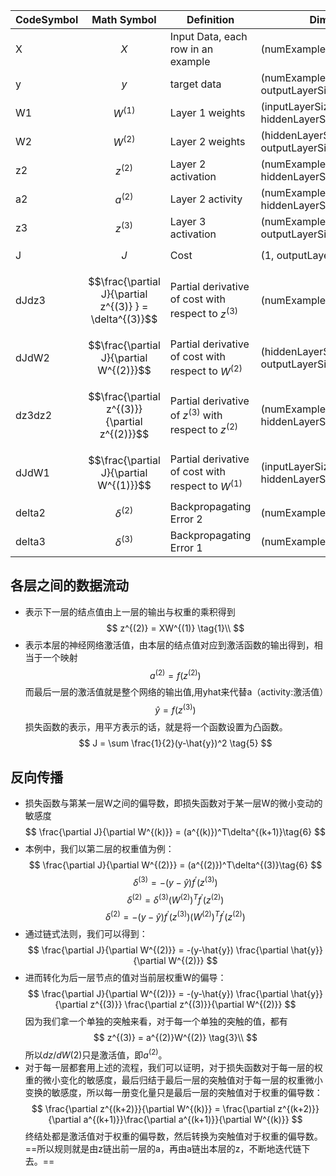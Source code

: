 CodeSymbol|Math Symbol|	Definition	|Dimensions
--|--|--|--
X|	$$X$$| Input Data, each row in an example|	(numExamples, inputLayerSize)|
y|	$$y$$|	target data|	(numExamples, outputLayerSize)|
W1|	$$W^{(1)}$$	|Layer 1 weights	|(inputLayerSize, hiddenLayerSize)
W2|	$$W^{(2)}$$	|Layer 2 weights|	(hiddenLayerSize, outputLayerSize)
z2|	$$z^{(2)}$$|	Layer 2 activation	|(numExamples, hiddenLayerSize)
a2|	$$a^{(2)}$$	|Layer 2 activity|	(numExamples, hiddenLayerSize)
z3|	$$z^{(3)}$$|	Layer 3 activation|	(numExamples, outputLayerSize)
J|	$$J$$|	Cost	|(1, outputLayerSize)  
dJdz3|	$$\frac{\partial J}{\partial z^{(3)} } = \delta^{(3)}$$	|Partial derivative of cost with respect to $z^{(3)}$	|(numExamples,outputLayerSize)
dJdW2|	$$\frac{\partial J}{\partial W^{(2)}}$$	|Partial derivative of cost with respect to $W^{(2)}$	|(hiddenLayerSize, outputLayerSize)
dz3dz2|	$$\frac{\partial z^{(3)}}{\partial z^{(2)}}$$|	Partial derivative of $z^{(3)}$ with respect to $z^{(2)}$|	(numExamples, hiddenLayerSize)
dJdW1|	$$\frac{\partial J}{\partial W^{(1)}}$$|	Partial derivative of cost with respect to $W^{(1)}$|	(inputLayerSize, hiddenLayerSize)
delta2|	$$\delta^{(2)}$$|	Backpropagating Error 2	|(numExamples,hiddenLayerSize)
delta3|	$$\delta^{(3)}$$|	Backpropagating Error 1	|(numExamples,outputLayerSize)
## 各层之间的数据流动
- 表示下一层的结点值由上一层的输出与权重的乘积得到
$$
z^{(2)} = XW^{(1)} \tag{1}\\
$$
- 表示本层的神经网络激活值，由本层的结点值对应到激活函数的输出得到，相当于一个映射
$$
a^{(2)} = f(z^{(2)})
$$
而最后一层的激活值就是整个网络的输出值,用yhat来代替a（activity:激活值）
$$
\hat y = f(z^{(3)})
$$
损失函数的表示，用平方表示的话，就是将一个函数设置为凸函数。
$$
J = \sum \frac{1}{2}(y-\hat{y})^2 \tag{5}
$$
## 反向传播
- 损失函数与第某一层W之间的偏导数，即损失函数对于某一层W的微小变动的敏感度
$$
\frac{\partial J}{\partial W^{(k)}} =
(a^{(k)})^T\delta^{(k+1)}\tag{6}
$$
- 本例中，我们以第二层的权重值为例：
$$
\frac{\partial J}{\partial W^{(2)}} =
(a^{(2)})^T\delta^{(3)}\tag{6}
$$
$$
\delta^{(3)} = -(y-\hat{y}) f^\prime(z^{(3)})
$$$$
\delta^{(2)} = \delta^{(3)}
(W^{(2)})^{T}
f^\prime(z^{(2)})
$$$$
\delta^{(2)}= -(y-\hat{y}) f^\prime(z^{(3)})(W^{(2)})^{T}
 f^\prime(z^{(2)})$$
- 通过链式法则，我们可以得到：
$$
\frac{\partial J}{\partial W^{(2)}} = -(y-\hat{y}) \frac{\partial \hat{y}}{\partial W^{(2)}}
$$
- 进而转化为后一层节点的值对当前层权重W的偏导：
$$
\frac{\partial J}{\partial W^{(2)}} =
-(y-\hat{y})
\frac{\partial \hat{y}}{\partial z^{(3)}}  
\frac{\partial z^{(3)}}{\partial W^{(2)}}
$$因为我们拿一个单独的突触来看，对于每一个单独的突触的值，都有$$
z^{(3)} = a^{(2)}W^{(2)} \tag{3}\\
$$
所以$dz/dW(2)$只是激活值，即$a^{(2)}$。
- 对于每一层都套用上述的流程，我们可以证明，对于损失函数对于每一层的权重的微小变化的敏感度，最后归结于最后一层的突触值对于每一层的权重微小变换的敏感度，所以每一册变化量只是最后一层的突触值对于权重的偏导数：
$$
\frac{\partial z^{(k+2)}}{\partial W^{(k)}} = \frac{\partial z^{(k+2)}}{\partial a^{(k+1)}}\frac{\partial a^{(k+1)}}{\partial W^{(k)}}
$$
终结处都是激活值对于权重的偏导数，然后转换为突触值对于权重的偏导数。
==所以规则就是由z链出前一层的a，再由a链出本层的z，不断地迭代链下去。==
